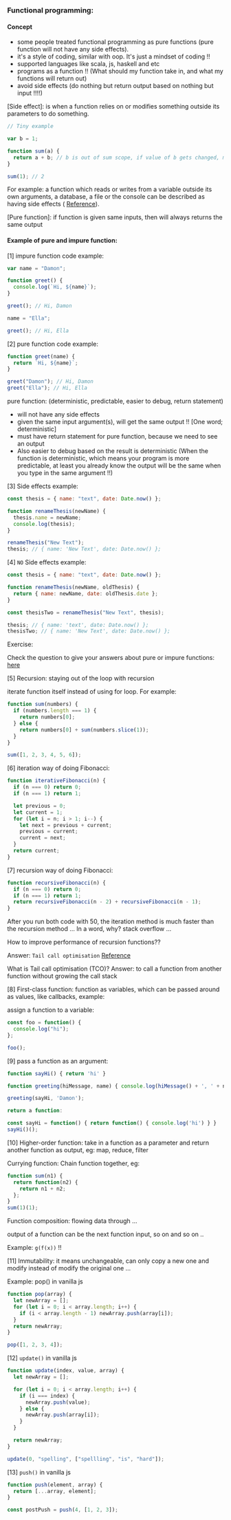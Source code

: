 ### Functional programming:

#### Concept

- some people treated functional programming as pure functions (pure function will not have any side effects).
- it's a style of coding, similar with oop. It's just a mindset of coding !!
- supported languages like scala, js, haskell and etc
- programs as a function !! (What should my function take in, and what my functions will return out)
- avoid side effects (do nothing but return output based on nothing but input !!!!)

[Side effect]: is when a function relies on or modifies something outside its parameters to do something.

```js
// Tiny example

var b = 1;

function sum(a) {
  return a + b; // b is out of sum scope, if value of b gets changed, means sum result will get changed as well: side effect !!
}

sum(1); // 2
```

For example: a function which reads or writes from a variable outside its own arguments, a database, a file or the console can be described as having side effects (
<a href="https://www.yld.io/blog/the-not-so-scary-guide-to-functional-programming/#:~:text=A%20side%20effect%20is%20when,described%20as%20having%20side%20effects." target="_blank">Reference</a>).

[Pure function]: if function is given same inputs, then will always returns the same output

#### Example of pure and impure function:

[1] impure function code example:

```js
var name = "Damon";

function greet() {
  console.log(`Hi, ${name}`);
}

greet(); // Hi, Damon

name = "Ella";

greet(); // Hi, Ella
```

[2] pure function code example:

```js
function greet(name) {
  return `Hi, ${name}`;
}

greet("Damon"); // Hi, Damon
greet("Ella"); // Hi, Ella
```

pure function: (deterministic, predictable, easier to debug, return statement)

- will not have any side effects
- given the same input argument(s), will get the same output !! [One word; deterministic]
- must have return statement for pure function, because we need to see an output
- Also easier to debug based on the result is deterministic (When the function is deterministic, which means your program is more
  predictable, at least you already know the output will be the same when you type in the same argument !!)

[3] Side effects example:

```js
const thesis = { name: "text", date: Date.now() };

function renameThesis(newName) {
  thesis.name = newName;
  console.log(thesis);
}

renameThesis("New Text");
thesis; // { name: 'New Text', date: Date.now() };
```

[4] `NO` Side effects example:

```js
const thesis = { name: "text", date: Date.now() };

function renameThesis(newName, oldThesis) {
  return { name: newName, date: oldThesis.date };
}

const thesisTwo = renameThesis("New Text", thesis);

thesis; // { name: 'text', date: Date.now() };
thesisTwo; // { name: 'New Text', date: Date.now() };
```

Exercise:

Check the question to give your answers about pure or impure functions: <a href="https://observablehq.com/@anjana/exercise-pure-functions?collection=@anjana/functional-javascript-first-steps" target="_blank">here</a>

[5] Recursion: staying out of the loop with recursion

iterate function itself instead of using for loop. For example:

```js
function sum(numbers) {
  if (numbers.length === 1) {
    return numbers[0];
  } else {
    return numbers[0] + sum(numbers.slice(1));
  }
}

sum([1, 2, 3, 4, 5, 6]);
```

[6] iteration way of doing Fibonacci:

```js
function iterativeFibonacci(n) {
  if (n === 0) return 0;
  if (n === 1) return 1;

  let previous = 0;
  let current = 1;
  for (let i = n; i > 1; i--) {
    let next = previous + current;
    previous = current;
    current = next;
  }
  return current;
}
```

[7] recursion way of doing Fibonacci:

```js
function recursiveFibonacci(n) {
  if (n === 0) return 0;
  if (n === 1) return 1;
  return recursiveFibonacci(n - 2) + recursiveFibonacci(n - 1);
}
```

After you run both code with 50, the iteration method is much faster than the recursion method … In a word, why? stack overflow ...

How to improve performance of recursion functions??

Answer: `Tail call optimisation` <a href="https://medium.com/hackernoon/es6-tail-call-optimization-43f545d2f68b#:~:text=One%20of%20the%20behind%2Dthe,call%20stack%20does%20not%20grow." target="_blank">Reference</a>

What is Tail call optimisation (TCO)? Answer: to call a function from another function without growing the call stack

[8] First-class function: function as variables, which can be passed around as values, like callbacks, example:

assign a function to a variable:

```js
const foo = function() {
  console.log("hi");
};

foo();
```

[9] pass a function as an argument:

```js
function sayHi() { return 'hi' }

function greeting(hiMessage, name) { console.log(hiMessage() + ', ' + name) }

greeting(sayHi, 'Damon');

return a function:

const sayHi = function() { return function() { console.log('hi') } }
sayHi()();
```

[10] Higher-order function: take in a function as a parameter and return another function as output, eg: map, reduce, filter

Currying function: Chain function together, eg:

```js
function sum(n1) {
  return function(n2) {
    return n1 + n2;
  };
}
sum(1)(1);
```

Function composition: flowing data through ...

output of a function can be the next function input, so on and so on ..

Example: `g(f(x))` !!

[11] Immutability: it means unchangeable, can only copy a new one and modify instead of modify the original one …

Example: pop() in vanilla js

```js
function pop(array) {
  let newArray = [];
  for (let i = 0; i < array.length; i++) {
    if (i < array.length - 1) newArray.push(array[i]);
  }
  return newArray;
}

pop([1, 2, 3, 4]);
```

[12] `update()` in vanilla js

```js
function update(index, value, array) {
  let newArray = [];

  for (let i = 0; i < array.length; i++) {
    if (i === index) {
      newArray.push(value);
    } else {
      newArray.push(array[i]);
    }
  }

  return newArray;
}

update(0, "spelling", ["spellling", "is", "hard"]);
```

[13] `push()` in vanilla js

```js
function push(element, array) {
  return [...array, element];
}

const postPush = push(4, [1, 2, 3]);
```
